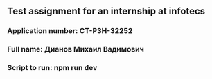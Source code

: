 ## Test assignment for an internship at infotecs
### Application number: СТ-РЗН-32252
### Full name: Дианов Михаил Вадимович
### Script to run: npm run dev
